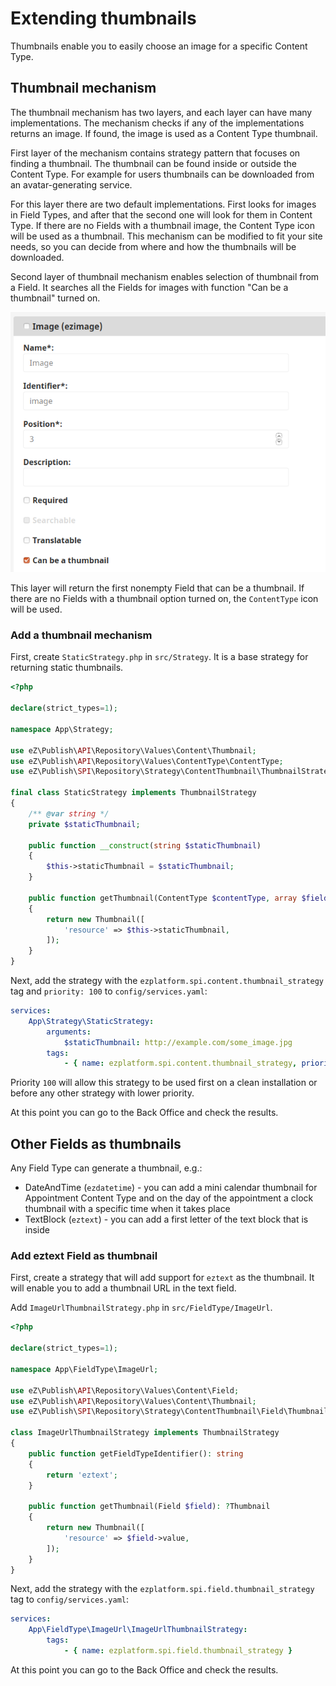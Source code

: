 # Extending thumbnails

Thumbnails enable you to easily choose an image for a specific Content Type.

## Thumbnail mechanism 

The thumbnail mechanism has two layers, and each layer can have many implementations.
The mechanism checks if any of the implementations returns an image.
If found, the image is used as a Content Type thumbnail.

First layer of the mechanism contains strategy pattern that focuses on finding a thumbnail.
The thumbnail can be found inside or outside the Content Type.
For example for users thumbnails can be downloaded from an avatar-generating service.

For this layer there are two default implementations.
First looks for images in Field Types, and after that the second one will look for them in Content Type.
If there are no Fields with a thumbnail image, the Content Type icon will be used as a thumbnail.
This mechanism can be modified to fit your site needs, so you can decide from where and how the thumbnails will be downloaded.

Second layer of thumbnail mechanism enables selection of thumbnail from a Field. 
It searches all the Fields for images with function "Can be a thumbnail" turned on.

![Can be a thumbnail setting](img/extending_thumbnail_can_be.png)

This layer will return the first nonempty Field that can be a thumbnail.
If there are no Fields with a thumbnail option turned on, the `ContentType` icon will be used.

### Add a thumbnail mechanism 

First, create `StaticStrategy.php` in `src/Strategy`. It is a base strategy for returning static thumbnails.

```php
<?php
​
declare(strict_types=1);
​
namespace App\Strategy;
​
use eZ\Publish\API\Repository\Values\Content\Thumbnail;
use eZ\Publish\API\Repository\Values\ContentType\ContentType;
use eZ\Publish\SPI\Repository\Strategy\ContentThumbnail\ThumbnailStrategy;
​
final class StaticStrategy implements ThumbnailStrategy
{
    /** @var string */
    private $staticThumbnail;
​
    public function __construct(string $staticThumbnail)
    {
        $this->staticThumbnail = $staticThumbnail;
    }
​
    public function getThumbnail(ContentType $contentType, array $fields): Thumbnail
    {
        return new Thumbnail([
            'resource' => $this->staticThumbnail,
        ]);
    }
}
```

Next, add the strategy with the `ezplatform.spi.content.thumbnail_strategy` tag and `priority: 100` to `config/services.yaml`:
 
```yaml
services:
    App\Strategy\StaticStrategy:
        arguments:
            $staticThumbnail: http://example.com/some_image.jpg
        tags:
            - { name: ezplatform.spi.content.thumbnail_strategy, priority: 100 }
```

Priority `100` will allow this strategy to be used first on a clean installation or before any other strategy with lower priority.

At this point you can go to the Back Office and check the results.

## Other Fields as thumbnails

Any Field Type can generate a thumbnail, e.g.:

- DateAndTime (`ezdatetime`) - you can add a mini calendar thumbnail for Appointment Content Type and on the day of the appointment a clock thumbnail with a specific time when it takes place
- TextBlock (`eztext`) -  you can add a first letter of the text block that is inside

### Add eztext Field as thumbnail

First, create a strategy that will add support for `eztext` as the thumbnail.
It will enable you to add a thumbnail URL in the text field.

Add `ImageUrlThumbnailStrategy.php` in `src/FieldType/ImageUrl`.

```php
<?php
​
declare(strict_types=1);
​
namespace App\FieldType\ImageUrl;
​
use eZ\Publish\API\Repository\Values\Content\Field;
use eZ\Publish\API\Repository\Values\Content\Thumbnail;
use eZ\Publish\SPI\Repository\Strategy\ContentThumbnail\Field\ThumbnailStrategy;
​
class ImageUrlThumbnailStrategy implements ThumbnailStrategy
{
	public function getFieldTypeIdentifier(): string
	{
		return 'eztext';
	}
	
    public function getThumbnail(Field $field): ?Thumbnail
    {
        return new Thumbnail([
            'resource' => $field->value,
        ]);
    }
}
```

Next, add the strategy with the `ezplatform.spi.field.thumbnail_strategy` tag to `config/services.yaml`:

 ```yaml
 services:
     App\FieldType\ImageUrl\ImageUrlThumbnailStrategy:
         tags:
             - { name: ezplatform.spi.field.thumbnail_strategy }
 ```
 
At this point you can go to the Back Office and check the results.
